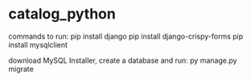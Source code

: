 # catalog_python


commands to run:
pip install django
pip install django-crispy-forms
pip install mysqlclient


download MySQL Installer,
create a database and run:
py manage.py migrate
